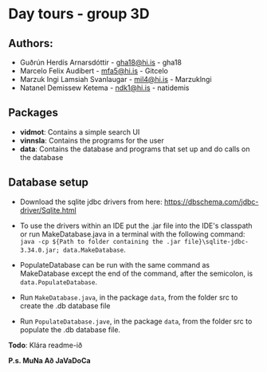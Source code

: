 # Day tours - group 3D
## Authors:
* Guðrún Herdís Arnarsdóttir - gha18@hi.is - gha18
* Marcelo Felix Audibert - mfa5@hi.is - Gitcelo
* Marzuk Ingi Lamsiah Svanlaugar - mil4@hi.is - Marzuklngi
* Natanel Demissew Ketema - ndk1@hi.is - natidemis

## Packages
* **vidmot**: Contains a simple search UI
* **vinnsla**: Contains the programs for the user
* **data**: Contains the database and programs that set up and do calls on the database

## Database setup
* Download the sqlite jdbc drivers from here: https://dbschema.com/jdbc-driver/Sqlite.html
* To use the drivers within an IDE put the .jar file into the IDE's classpath or run MakeDatabase.java 
in a terminal with the following command: `java -cp ${Path to folder containing the .jar file}\sqlite-jdbc-3.34.0.jar; data.MakeDatabase`.
  
* PopulateDatabase can be run with the same command as MakeDatabase except the end of the command, after the semicolon, is `data.PopulateDatabase`.
  
* Run `MakeDatabase.java`, in the package `data`, from the folder src to create the .db database file
* Run `PopulateDatabase.jave`, in the package `data`, from the folder src to populate the .db database file.

**Todo**: Klára readme-ið

**P.s. MuNa Að JaVaDoCa**